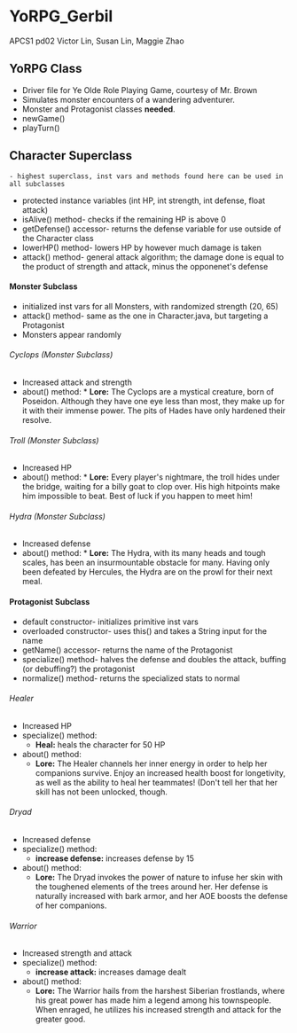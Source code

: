 # YoRPG_Gerbil
APCS1 pd02
Victor Lin, Susan Lin, Maggie Zhao
## YoRPG Class
 * Driver file for Ye Olde Role Playing Game, courtesy of Mr. Brown
 * Simulates monster encounters of a wandering adventurer.
 * Monster and Protagonist classes **needed**.
 * newGame()
 * playTurn()
 
## Character Superclass 
    - highest superclass, inst vars and methods found here can be used in all subclasses
 * protected instance variables (int HP, int strength, int defense, float attack)
 * isAlive() method- checks if the remaining HP is above 0
 * getDefense() accessor- returns the defense variable for use outside of the Character class
 * lowerHP() method- lowers HP by however much damage is taken
 * attack() method- general attack algorithm; the damage done is equal to the product of strength and attack, minus the opponenet's defense

  #### Monster Subclass
   * initialized inst vars for all Monsters, with randomized strength (20, 65)
   * attack() method- same as the one in Character.java, but targeting a Protagonist
   * Monsters appear randomly
  ###### Cyclops (Monster Subclass)
   * Increased attack and strength
   * about() method:
    * **Lore:** The Cyclops are a mystical creature, born of Poseidon. Although they have one eye less than most, they make up for it with their immense power. The pits of Hades have only hardened their resolve.
   ###### Troll (Monster Subclass)
   * Increased HP
   * about() method:
    * **Lore:** Every player's nightmare, the troll hides under the bridge, waiting for a billy goat to clop over. His high hitpoints make him impossible to beat. Best of luck if you happen to meet him!
   ###### Hydra (Monster Subclass)
   * Increased defense
   * about() method: 
    * **Lore:** The Hydra, with its many heads and tough scales, has been an insurmountable obstacle for many. Having only been defeated by Hercules, the Hydra are on the prowl for their next meal.
          
          
  #### Protagonist Subclass
  * default constructor- initializes primitive inst vars
  * overloaded constructor- uses this() and takes a String input for the name
  * getName() accessor- returns the name of the Protagonist
  * specialize() method- halves the defense and doubles the attack, buffing (or debuffing?) the protagonist
  * normalize() method- returns the specialized stats to normal     
  ###### Healer
  * Increased HP
  * specialize() method:
	* **Heal:** heals the character for 50 HP
  * about() method:
    * **Lore:** The Healer channels her inner energy in order to help her companions survive. Enjoy an increased health boost for longetivity, as well as the ability to heal her teammates! (Don't tell her that her skill has not been unlocked, though.
  ###### Dryad
  * Increased defense
  * specialize() method:
	* **increase defense:** increases defense by 15
  * about() method:
    * **Lore:** The Dryad invokes the power of nature to infuse her skin with the toughened elements of the trees around her. Her defense is naturally increased with bark armor, and her AOE boosts the defense of her companions.
  ###### Warrior
  * Increased strength and attack
  * specialize() method:
	* **increase attack:** increases damage dealt
  * about() method:
     * **Lore:** The Warrior hails from the harshest Siberian frostlands, where his great power has made him a legend among his townspeople. When enraged, he utilizes his increased strength and attack for the greater good.
